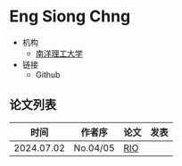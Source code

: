 # Eng Siong Chng

- 机构
  - [南洋理工大学](../Institutions/SGP-NTU_新加坡南洋理工大学.md) 
- 链接
  - Github

## 论文列表

| 时间 | 作者序 | 论文 | 发表 |
|:-:|:-:|---|---|
| 2024.07.02 | No.04/05 | [RIO](../Modules/RLHF/2024.07.02_RIO.md) |